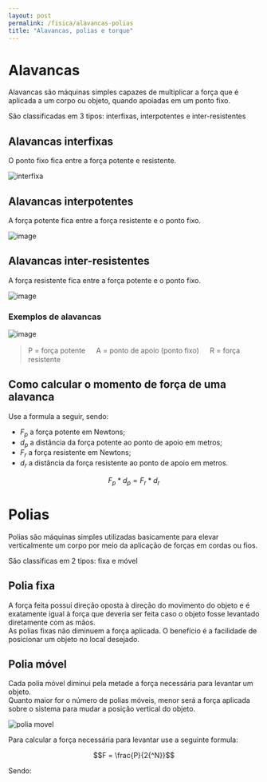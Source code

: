 ```yaml
---
layout: post
permalink: /fisica/alavancas-polias
title: "Alavancas, polias e torque"
---
```


# Alavancas
Alavancas são máquinas simples capazes de multiplicar a força que é aplicada a um corpo ou objeto, quando apoiadas em um ponto fixo.

São classificadas em 3 tipos: interfixas, interpotentes e inter-resistentes

## Alavancas interfixas
O ponto fixo fica entre a força potente e resistente.

![interfixa](https://user-images.githubusercontent.com/47502554/166843996-d05c0c5c-5972-4255-b291-4296ad9ac42a.png)

## Alavancas interpotentes
A força potente fica entre a força resistente e o ponto fixo.

![image](https://user-images.githubusercontent.com/47502554/166844294-d02954f3-1a1c-47f9-9711-4030e7f1ac73.png)

## Alavancas inter-resistentes
A força resistente fica entre a força potente e o ponto fixo.

![image](https://user-images.githubusercontent.com/47502554/166844410-b34eb056-8d9f-4e6a-a30a-8f9672f31186.png)

### Exemplos de alavancas

![image](https://user-images.githubusercontent.com/47502554/166844625-3cf80cc0-e323-4746-97ab-90b488d79e3e.png)
> P = força potente
> 　
> A = ponto de apoio (ponto fixo)
>　
> R = força resistente

## Como calcular o momento de força de uma alavanca
Use a formula a seguir, sendo:
- $F_{p}$ a força potente em Newtons;
- $d_{p}$ a distância da força potente ao ponto de apoio em metros;
- $F_{r}$ a força resistente em Newtons;
- $d_{r}$ a distância da força resistente ao ponto de apoio em metros.

$$F_{p} * d_{p} = F_{r} * d_{r}$$

# Polias
Polias são máquinas simples utilizadas basicamente para elevar verticalmente um corpo por meio da aplicação de forças em cordas ou fios.

São classificas em 2 tipos: fixa e móvel

## Polia fixa
A força feita possui direção oposta à direção do movimento do objeto e é exatamente igual à força que deveria ser feita caso o objeto fosse levantado diretamente com as mãos.  
As polias fixas não diminuem a força aplicada. O benefício é a facilidade de posicionar um objeto no local desejado.

## Polia móvel
Cada polia móvel diminui pela metade a força necessária para levantar um objeto.  
Quanto maior for o número de polias móveis, menor será a força aplicada sobre o sistema para mudar a posição vertical do objeto.

![polia movel](https://user-images.githubusercontent.com/47502554/166847811-860474a5-8fd3-4855-8586-6e623f2ff916.png)

Para calcular a força necessária para levantar use a seguinte formula:

$$F = \frac{P}{2{^N}}$$

Sendo:
